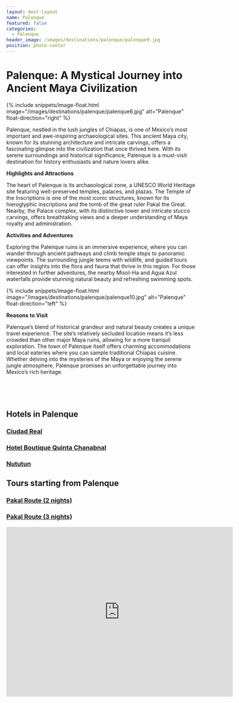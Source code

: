 ```yaml
---
layout: dest-layout
name: Palenque
featured: false
categories:
  - Palenque
header_image: /images/destinations/palenque/palenque9.jpg
position: photo-center
---
```

# **Palenque: A Mystical Journey into Ancient Maya Civilization**

{% include snippets/image-float.html image="/images/destinations/palenque/palenque6.jpg" alt="Palenque" float-direction="right" %}

Palenque, nestled in the lush jungles of Chiapas, is one of Mexico’s most important and awe-inspiring archaeological sites. This ancient Maya city, known for its stunning architecture and intricate carvings, offers a fascinating glimpse into the civilization that once thrived here. With its serene surroundings and historical significance, Palenque is a must-visit destination for history enthusiasts and nature lovers alike.

**Highlights and Attractions**

The heart of Palenque is its archaeological zone, a UNESCO World Heritage site featuring well-preserved temples, palaces, and plazas. The Temple of the Inscriptions is one of the most iconic structures, known for its hieroglyphic inscriptions and the tomb of the great ruler Pakal the Great. Nearby, the Palace complex, with its distinctive tower and intricate stucco carvings, offers breathtaking views and a deeper understanding of Maya royalty and administration.

**Activities and Adventures**

Exploring the Palenque ruins is an immersive experience, where you can wander through ancient pathways and climb temple steps to panoramic viewpoints. The surrounding jungle teems with wildlife, and guided tours can offer insights into the flora and fauna that thrive in this region. For those interested in further adventures, the nearby Misol-Ha and Agua Azul waterfalls provide stunning natural beauty and refreshing swimming spots.

{% include snippets/image-float.html image="/images/destinations/palenque/palenque10.jpg" alt="Palenque" float-direction="left" %}

**Reasons to Visit**

Palenque’s blend of historical grandeur and natural beauty creates a unique travel experience. The site’s relatively secluded location means it’s less crowded than other major Maya ruins, allowing for a more tranquil exploration. The town of Palenque itself offers charming accommodations and local eateries where you can sample traditional Chiapas cuisine. Whether delving into the mysteries of the Maya or enjoying the serene jungle atmosphere, Palenque promises an unforgettable journey into Mexico’s rich heritage.



&nbsp;

&nbsp;

## Hotels in Palenque

<section class='grid'>
<div class="col-3_sm-4_xs-6 padded-1">
    <a href="/hotels/cdreal">
        <div class="bg-image square" style="background-image:url('/images/hotels/ciudadreal/ciudadreal2.jpg')">  </div>
        <h3 class='center'>Ciudad Real</h3>        
    </a>  
</div>

<div class="col-3_sm-4_xs-6 padded-1">
    <a href="/hotels/chanabnal">
        <div class="bg-image square" style="background-image:url('/images/hotels/quintachan/quintachan1.jpg')">  </div>
        <h3 class='center'>Hotel Boutique Quinta Chanabnal</h3>        
    </a>  
</div>

<div class="col-3_sm-4_xs-6 padded-1">
    <a href="/hotels/nututun">
        <div class="bg-image square" style="background-image:url('/images/hotels/nututun/nututun1.jpg')">  </div>
        <h3 class='center'>Nututun</h3>        
    </a>  
</div>

<h2 class="margin-b-2 padding-t-30">Tours starting from Palenque</h2>
<section class='grid'>
<div class="col-3_sm-4_xs-6 padded-1">
    <a href="/_tourposts/pakal2.md">
        <div class="bg-image square" style="background-image:url('/images/destinations/palenque/palenque11.jpg')">  </div>
        <h3 class='center'>Pakal Route (2 nights)</h3>        
    </a>  
</div>

<div class="col-3_sm-4_xs-6 padded-1">
    <a href="/_tourposts/pakalroute.md">
        <div class="bg-image square" style="background-image:url('/images/destinations/chiapas/chiapas13.jpg')">  </div>
        <h3 class='center'>Pakal Route (3 nights)</h3>        
    </a>  
</div>


<div class='map-container center margin-1'>

<iframe src="https://www.google.com/maps/embed?pb=!1m18!1m12!1m3!1d60873.58928524561!2d-92.02475818548982!3d17.526629744509716!2m3!1f0!2f0!3f0!3m2!1i1024!2i768!4f13.1!3m3!1m2!1s0x85f24f4600da3b29%3A0xd16acd73739973f1!2s29960%20Palenque%2C%20Chis.%2C%20M%C3%A9xico!5e0!3m2!1ses!2ses!4v1739389659420!5m2!1ses!2ses" width="600" height="450" style="border:0;" allowfullscreen="" loading="lazy" referrerpolicy="no-referrer-when-downgrade"></iframe>

</div>

</section>
